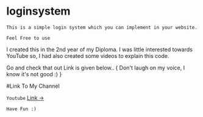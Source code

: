 # loginsystem
  
    This is a simple login system which you can implement in your website.
    
    Feel Free to use

   I created this in the 2nd year of my Diploma. 
   I was little interested towards YouTube so, I had also created some videos to explain this code.

   Go and check that out Link is given below..  {  Don't laugh on my voice, I know it's not good :) }

#Link To My Channel

`Youtube` [Link &rarr;](https://www.youtube.com/playlist?list=PLj8di8PN8tGF1P4mf1WvPELJ63eCJ0Xg9)

    Have Fun :)
